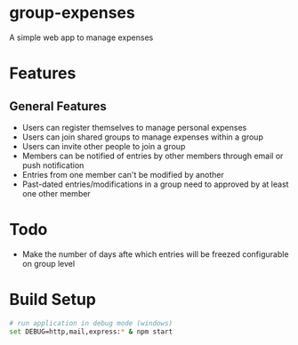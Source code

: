 # group-expenses
A simple web app to manage expenses

# Features
## General Features
+ Users can register themselves to manage personal expenses
+ Users can join shared groups to manage expenses within a group
+ Users can invite other people to join a group
+ Members can be notified of entries by other members through email or push notification
+ Entries from one member can't be modified by another
+ Past-dated entries/modifications in a group need to approved by at least one other member

# Todo
+ Make the number of days afte which entries will be freezed configurable on group level

# Build Setup

``` bash
# run application in debug mode (windows)
set DEBUG=http,mail,express:* & npm start 

```